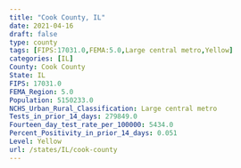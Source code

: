 ```yaml
---
title: "Cook County, IL"
date: 2021-04-16
draft: false
type: county
tags: [FIPS:17031.0,FEMA:5.0,Large central metro,Yellow]
categories: [IL]
County: Cook County
State: IL
FIPS: 17031.0
FEMA_Region: 5.0
Population: 5150233.0
NCHS_Urban_Rural_Classification: Large central metro
Tests_in_prior_14_days: 279849.0
Fourteen_day_test_rate_per_100000: 5434.0
Percent_Positivity_in_prior_14_days: 0.051
Level: Yellow
url: /states/IL/cook-county
---
```



